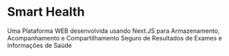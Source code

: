 # Smart Health

Uma Plataforma WEB desenvolvida usando Next.JS para Armazenamento, Acompanhamento e Compartilhamento Seguro de Resultados de Exames e Informações de Saúde

